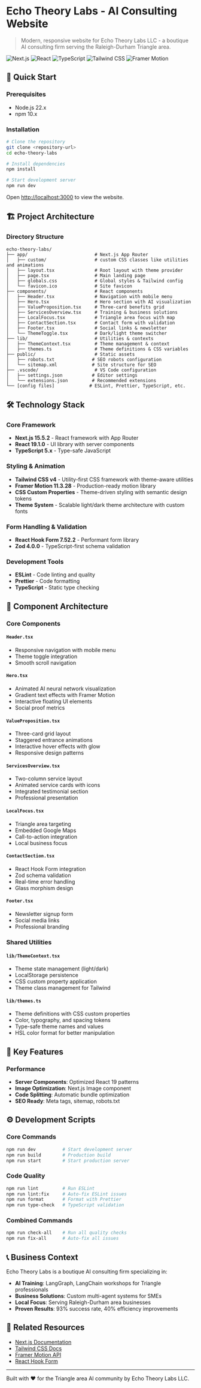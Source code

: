 # Echo Theory Labs - AI Consulting Website

> Modern, responsive website for Echo Theory Labs LLC - a boutique AI consulting firm serving the
> Raleigh-Durham Triangle area.

![Next.js](https://img.shields.io/badge/Next.js-15.5.2-black)
![React](https://img.shields.io/badge/React-19.1.0-blue)
![TypeScript](https://img.shields.io/badge/TypeScript-5.x-blue)
![Tailwind CSS](https://img.shields.io/badge/Tailwind-4.x-teal)
![Framer Motion](https://img.shields.io/badge/Framer%20Motion-12.23.12-purple)

## 🚀 Quick Start

### Prerequisites

- Node.js 22.x
- npm 10.x

### Installation

```bash
# Clone the repository
git clone <repository-url>
cd echo-theory-labs

# Install dependencies
npm install

# Start development server
npm run dev
```

Open [http://localhost:3000](http://localhost:3000) to view the website.

## 🏗️ Project Architecture

### Directory Structure

```
echo-theory-labs/
├── app/                         # Next.js App Router
│   ├── custom/                  # custom CSS classes like utilities and animations
│   ├── layout.tsx               # Root layout with theme provider
│   ├── page.tsx                 # Main landing page
│   ├── globals.css              # Global styles & Tailwind config
│   └── favicon.ico              # Site favicon
├── components/                  # React components
│   ├── Header.tsx               # Navigation with mobile menu
│   ├── Hero.tsx                 # Hero section with AI visualization
│   ├── ValueProposition.tsx     # Three-card benefits grid
│   ├── ServicesOverview.tsx     # Training & business solutions
│   ├── LocalFocus.tsx           # Triangle area focus with map
│   ├── ContactSection.tsx       # Contact form with validation
│   ├── Footer.tsx               # Social links & newsletter
│   └── ThemeToggle.tsx          # Dark/light theme switcher
├── lib/                         # Utilities & contexts
│   ├── ThemeContext.tsx         # Theme management & context
│   ├── themes.ts                # Theme definitions & CSS variables
├── public/                      # Static assets
│   ├── robots.txt              # SEO robots configuration
│   └── sitemap.xml             # Site structure for SEO
├── .vscode/                     # VS Code configuration
│   ├── settings.json           # Editor settings
│   └── extensions.json         # Recommended extensions
└── [config files]             # ESLint, Prettier, TypeScript, etc.
```

## 🛠️ Technology Stack

### Core Framework

- **Next.js 15.5.2** - React framework with App Router
- **React 19.1.0** - UI library with server components
- **TypeScript 5.x** - Type-safe JavaScript

### Styling & Animation

- **Tailwind CSS v4** - Utility-first CSS framework with theme-aware utilities
- **Framer Motion 11.3.28** - Production-ready motion library
- **CSS Custom Properties** - Theme-driven styling with semantic design tokens
- **Theme System** - Scalable light/dark theme architecture with custom fonts

### Form Handling & Validation

- **React Hook Form 7.52.2** - Performant form library
- **Zod 4.0.0** - TypeScript-first schema validation

### Development Tools

- **ESLint** - Code linting and quality
- **Prettier** - Code formatting
- **TypeScript** - Static type checking

## 🧩 Component Architecture

### Core Components

#### `Header.tsx`

- Responsive navigation with mobile menu
- Theme toggle integration
- Smooth scroll navigation

#### `Hero.tsx`

- Animated AI neural network visualization
- Gradient text effects with Framer Motion
- Interactive floating UI elements
- Social proof metrics

#### `ValueProposition.tsx`

- Three-card grid layout
- Staggered entrance animations
- Interactive hover effects with glow
- Responsive design patterns

#### `ServicesOverview.tsx`

- Two-column service layout
- Animated service cards with icons
- Integrated testimonial section
- Professional presentation

#### `LocalFocus.tsx`

- Triangle area targeting
- Embedded Google Maps
- Call-to-action integration
- Local business focus

#### `ContactSection.tsx`

- React Hook Form integration
- Zod schema validation
- Real-time error handling
- Glass morphism design

#### `Footer.tsx`

- Newsletter signup form
- Social media links
- Professional branding

### Shared Utilities

#### `lib/ThemeContext.tsx`

- Theme state management (light/dark)
- LocalStorage persistence
- CSS custom property application
- Theme class management for Tailwind

#### `lib/themes.ts`

- Theme definitions with CSS custom properties
- Color, typography, and spacing tokens
- Type-safe theme names and values
- HSL color format for better manipulation

## 🎯 Key Features

### Performance

- **Server Components**: Optimized React 19 patterns
- **Image Optimization**: Next.js Image component
- **Code Splitting**: Automatic bundle optimization
- **SEO Ready**: Meta tags, sitemap, robots.txt

## ⚙️ Development Scripts

### Core Commands

```bash
npm run dev          # Start development server
npm run build        # Production build
npm run start        # Start production server
```

### Code Quality

```bash
npm run lint         # Run ESLint
npm run lint:fix     # Auto-fix ESLint issues
npm run format       # Format with Prettier
npm run type-check   # TypeScript validation
```

### Combined Commands

```bash
npm run check-all    # Run all quality checks
npm run fix-all      # Auto-fix all issues
```

## 📞 Business Context

Echo Theory Labs is a boutique AI consulting firm specializing in:

- **AI Training**: LangGraph, LangChain workshops for Triangle professionals
- **Business Solutions**: Custom multi-agent systems for SMEs
- **Local Focus**: Serving Raleigh-Durham area businesses
- **Proven Results**: 93% success rate, 40% efficiency improvements

## 🔗 Related Resources

- [Next.js Documentation](https://nextjs.org/docs)
- [Tailwind CSS Docs](https://tailwindcss.com/docs)
- [Framer Motion API](https://www.framer.com/motion/)
- [React Hook Form](https://react-hook-form.com/)

---

Built with ❤️ for the Triangle area AI community by Echo Theory Labs LLC.

